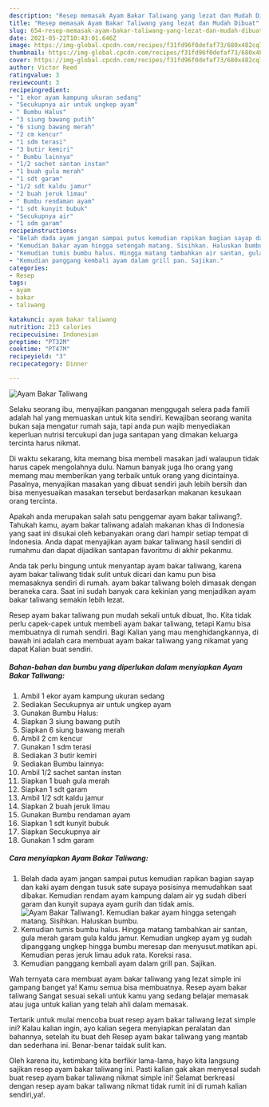 ```yaml
---
description: "Resep memasak Ayam Bakar Taliwang yang lezat dan Mudah Dibuat"
title: "Resep memasak Ayam Bakar Taliwang yang lezat dan Mudah Dibuat"
slug: 654-resep-memasak-ayam-bakar-taliwang-yang-lezat-dan-mudah-dibuat
date: 2021-05-22T10:43:01.646Z
image: https://img-global.cpcdn.com/recipes/f31fd96f0defaf73/680x482cq70/ayam-bakar-taliwang-foto-resep-utama.jpg
thumbnail: https://img-global.cpcdn.com/recipes/f31fd96f0defaf73/680x482cq70/ayam-bakar-taliwang-foto-resep-utama.jpg
cover: https://img-global.cpcdn.com/recipes/f31fd96f0defaf73/680x482cq70/ayam-bakar-taliwang-foto-resep-utama.jpg
author: Victor Reed
ratingvalue: 3
reviewcount: 3
recipeingredient:
- "1 ekor ayam kampung ukuran sedang"
- "Secukupnya air untuk ungkep ayam"
- " Bumbu Halus"
- "3 siung bawang putih"
- "6 siung bawang merah"
- "2 cm kencur"
- "1 sdm terasi"
- "3 butir kemiri"
- " Bumbu lainnya"
- "1/2 sachet santan instan"
- "1 buah gula merah"
- "1 sdt garam"
- "1/2 sdt kaldu jamur"
- "2 buah jeruk limau"
- " Bumbu rendaman ayam"
- "1 sdt kunyit bubuk"
- "Secukupnya air"
- "1 sdm garam"
recipeinstructions:
- "Belah dada ayam jangan sampai putus kemudian rapikan bagian sayap dan kaki ayam dengan tusuk sate supaya posisinya memudahkan saat dibakar. Kemudian rendam ayam kampung dalam air yg sudah diberi garam dan kunyit supaya ayam gurih dan tidak amis."
- "Kemudian bakar ayam hingga setengah matang. Sisihkan. Haluskan bumbu."
- "Kemudian tumis bumbu halus. Hingga matang tambahkan air santan, gula merah garam gula kaldu jamur. Kemudian ungkep ayam yg sudah dipanggang ungkep hingga bumbu meresap dan menyusut.matikan api. Kemudian peras jeruk limau aduk rata. Koreksi rasa."
- "Kemudian panggang kembali ayam dalam grill pan. Sajikan."
categories:
- Resep
tags:
- ayam
- bakar
- taliwang

katakunci: ayam bakar taliwang 
nutrition: 213 calories
recipecuisine: Indonesian
preptime: "PT32M"
cooktime: "PT47M"
recipeyield: "3"
recipecategory: Dinner

---
```



![Ayam Bakar Taliwang](https://img-global.cpcdn.com/recipes/f31fd96f0defaf73/680x482cq70/ayam-bakar-taliwang-foto-resep-utama.jpg)

Selaku seorang ibu, menyajikan panganan menggugah selera pada famili adalah hal yang memuaskan untuk kita sendiri. Kewajiban seorang  wanita bukan saja mengatur rumah saja, tapi anda pun wajib menyediakan keperluan nutrisi tercukupi dan juga santapan yang dimakan keluarga tercinta harus nikmat.

Di waktu  sekarang, kita memang bisa membeli masakan jadi walaupun tidak harus capek mengolahnya dulu. Namun banyak juga lho orang yang memang mau memberikan yang terbaik untuk orang yang dicintainya. Pasalnya, menyajikan masakan yang dibuat sendiri jauh lebih bersih dan bisa menyesuaikan masakan tersebut berdasarkan makanan kesukaan orang tercinta. 



Apakah anda merupakan salah satu penggemar ayam bakar taliwang?. Tahukah kamu, ayam bakar taliwang adalah makanan khas di Indonesia yang saat ini disukai oleh kebanyakan orang dari hampir setiap tempat di Indonesia. Anda dapat menyajikan ayam bakar taliwang hasil sendiri di rumahmu dan dapat dijadikan santapan favoritmu di akhir pekanmu.

Anda tak perlu bingung untuk menyantap ayam bakar taliwang, karena ayam bakar taliwang tidak sulit untuk dicari dan kamu pun bisa memasaknya sendiri di rumah. ayam bakar taliwang boleh dimasak dengan beraneka cara. Saat ini sudah banyak cara kekinian yang menjadikan ayam bakar taliwang semakin lebih lezat.

Resep ayam bakar taliwang pun mudah sekali untuk dibuat, lho. Kita tidak perlu capek-capek untuk membeli ayam bakar taliwang, tetapi Kamu bisa membuatnya di rumah sendiri. Bagi Kalian yang mau menghidangkannya, di bawah ini adalah cara membuat ayam bakar taliwang yang nikamat yang dapat Kalian buat sendiri.

<!--inarticleads1-->

##### Bahan-bahan dan bumbu yang diperlukan dalam menyiapkan Ayam Bakar Taliwang:

1. Ambil 1 ekor ayam kampung ukuran sedang
1. Sediakan Secukupnya air untuk ungkep ayam
1. Gunakan  Bumbu Halus:
1. Siapkan 3 siung bawang putih
1. Siapkan 6 siung bawang merah
1. Ambil 2 cm kencur
1. Gunakan 1 sdm terasi
1. Sediakan 3 butir kemiri
1. Sediakan  Bumbu lainnya:
1. Ambil 1/2 sachet santan instan
1. Siapkan 1 buah gula merah
1. Siapkan 1 sdt garam
1. Ambil 1/2 sdt kaldu jamur
1. Siapkan 2 buah jeruk limau
1. Gunakan  Bumbu rendaman ayam
1. Siapkan 1 sdt kunyit bubuk
1. Siapkan Secukupnya air
1. Gunakan 1 sdm garam




<!--inarticleads2-->

##### Cara menyiapkan Ayam Bakar Taliwang:

1. Belah dada ayam jangan sampai putus kemudian rapikan bagian sayap dan kaki ayam dengan tusuk sate supaya posisinya memudahkan saat dibakar. Kemudian rendam ayam kampung dalam air yg sudah diberi garam dan kunyit supaya ayam gurih dan tidak amis.
<img src="https://img-global.cpcdn.com/steps/2da473ff279ae90c/160x128cq70/ayam-bakar-taliwang-langkah-memasak-1-foto.jpg" alt="Ayam Bakar Taliwang">1. Kemudian bakar ayam hingga setengah matang. Sisihkan. Haluskan bumbu.
1. Kemudian tumis bumbu halus. Hingga matang tambahkan air santan, gula merah garam gula kaldu jamur. Kemudian ungkep ayam yg sudah dipanggang ungkep hingga bumbu meresap dan menyusut.matikan api. Kemudian peras jeruk limau aduk rata. Koreksi rasa.
1. Kemudian panggang kembali ayam dalam grill pan. Sajikan.




Wah ternyata cara membuat ayam bakar taliwang yang lezat simple ini gampang banget ya! Kamu semua bisa membuatnya. Resep ayam bakar taliwang Sangat sesuai sekali untuk kamu yang sedang belajar memasak atau juga untuk kalian yang telah ahli dalam memasak.

Tertarik untuk mulai mencoba buat resep ayam bakar taliwang lezat simple ini? Kalau kalian ingin, ayo kalian segera menyiapkan peralatan dan bahannya, setelah itu buat deh Resep ayam bakar taliwang yang mantab dan sederhana ini. Benar-benar taidak sulit kan. 

Oleh karena itu, ketimbang kita berfikir lama-lama, hayo kita langsung sajikan resep ayam bakar taliwang ini. Pasti kalian gak akan menyesal sudah buat resep ayam bakar taliwang nikmat simple ini! Selamat berkreasi dengan resep ayam bakar taliwang nikmat tidak rumit ini di rumah kalian sendiri,ya!.

